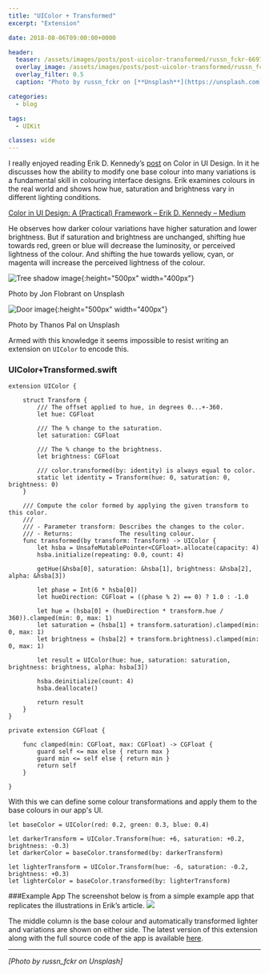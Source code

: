 ```yaml
---
title: "UIColor + Transformed"
excerpt: "Extension"

date: 2018-08-06T09:00:00+0000

header:
  teaser: /assets/images/posts/post-uicolor-transformed/russn_fckr-66974-unsplash.jpg
  overlay_image: /assets/images/posts/post-uicolor-transformed/russn_fckr-66974-unsplash.jpg
  overlay_filter: 0.5
  caption: "Photo by russn_fckr on [**Unsplash**](https://unsplash.com)"

categories:
  - blog

tags:
  - UIKit

classes: wide
---
```

I really enjoyed reading Erik D. Kennedy’s [post](https://medium.com/@erikdkennedy/color-in-ui-design-a-practical-framework-e18cacd97f9e) on Color in UI Design. In it he discusses how the ability to modify one base colour into many variations is a fundamental skill in colouring interface designs. Erik examines colours in the real world and shows how hue, saturation and brightness vary in different lighting conditions.

[Color in UI Design: A (Practical) Framework – Erik D. Kennedy – Medium](https://medium.com/@erikdkennedy/color-in-ui-design-a-practical-framework-e18cacd97f9e)

He observes how darker colour variations have higher saturation and lower brightness. But if saturation and brightness are unchanged, shifting hue towards red, green or blue will decrease the luminosity, or perceived lightness of the colour. And shifting the hue towards yellow, cyan, or magenta will increase the perceived lightness of the colour.

![Tree shadow image](jon-flobrant-229724-unsplash.jpg){:height="500px" width="400px"}

Photo by Jon Flobrant on Unsplash

![Door image](thanos-pal-1146444-unsplash.jpg){:height="500px" width="400px"}

Photo by Thanos Pal on Unsplash


Armed with this knowledge it seems impossible to resist writing an extension on `UIColor` to encode this.

### UIColor+Transformed.swift
```
extension UIColor {

    struct Transform {
        /// The offset applied to hue, in degrees 0...+-360.
        let hue: CGFloat

        /// The % change to the saturation.
        let saturation: CGFloat

        /// The % change to the brightness.
        let brightness: CGFloat

        /// color.transformed(by: identity) is always equal to color.
        static let identity = Transform(hue: 0, saturation: 0, brightness: 0)
    }

    /// Compute the color formed by applying the given transform to this color.
    ///
    /// - Parameter transform: Describes the changes to the color.
    /// - Returns:             The resulting colour.
    func transformed(by transform: Transform) -> UIColor {
        let hsba = UnsafeMutablePointer<CGFloat>.allocate(capacity: 4)
        hsba.initialize(repeating: 0.0, count: 4)

        getHue(&hsba[0], saturation: &hsba[1], brightness: &hsba[2], alpha: &hsba[3])

        let phase = Int(6 * hsba[0])
        let hueDirection: CGFloat = ((phase % 2) == 0) ? 1.0 : -1.0

        let hue = (hsba[0] + (hueDirection * transform.hue / 360)).clamped(min: 0, max: 1)
        let saturation = (hsba[1] + transform.saturation).clamped(min: 0, max: 1)
        let brightness = (hsba[2] + transform.brightness).clamped(min: 0, max: 1)

        let result = UIColor(hue: hue, saturation: saturation, brightness: brightness, alpha: hsba[3])

        hsba.deinitialize(count: 4)
        hsba.deallocate()

        return result
    }
}

private extension CGFloat {

    func clamped(min: CGFloat, max: CGFloat) -> CGFloat {
        guard self <= max else { return max }
        guard min <= self else { return min }
        return self
    }

}

```

With this we can define some colour transformations and apply them to the base colours in our app's UI.
```
let baseColor = UIColor(red: 0.2, green: 0.3, blue: 0.4)

let darkerTransform = UIColor.Transform(hue: +6, saturation: +0.2, brightness: -0.3)
let darkerColor = baseColor.transformed(by: darkerTransform)

let lighterTransform = UIColor.Transform(hue: -6, saturation: -0.2, brightness: +0.3)
let lighterColor = baseColor.transformed(by: lighterTransform)
```

###Example App
The screenshot below is from a simple example app that replicates the illustrations in Erik’s article.
![](screenshot.png)

The middle column is the base colour and automatically transformed lighter and variations are shown on either side. The latest version of this extension along with the full source code of the app is available [here](https://github.com/rcharlton/ColorTransform). 

 ---
*[Photo by russn_fckr on Unsplash]*
